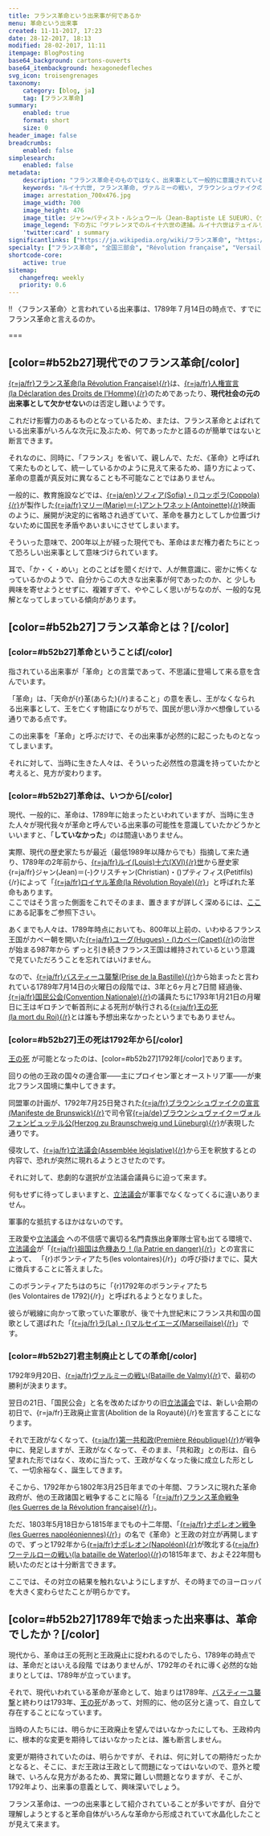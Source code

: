 ```yaml
---
title: フランス革命という出来事が何であるか
menu: 革命という出来事
created: 11-11-2017, 17:23
date: 28-12-2017, 18:13
modified: 28-02-2017, 11:11
itempage: BlogPosting
base64_background: cartons-ouverts
base64_itembackground: hexagonedefleches
svg_icon: troisengrenages
taxonomy:
    category: [blog, ja]
    tag: [フランス革命]
summary:
    enabled: true
    format: short
    size: 0
header_image: false
breadcrumbs:
    enabled: false
simplesearch:
    enabled: false
metadata:
    description: "フランス革命そのものではなく、出来事として一般的に意識されているフランス革命の分析から、まとまった形でわかりやすくフランス革命のいろんな革命から形成されていることが把握できるように紹介している。"
    keywords: "ルイ十六世, フランス革命, ヴァルミーの戦い, ブラウンシュヴァイクの宣言, フランス第一共和政, 恐怖政治, フランス革命戦争, ナポレオン戦争"
    image: arrestation_700x476.jpg
    image_width: 700
    image_height: 476
    image_title: ジャン=バティスト・ルシュウール（Jean-Baptiste LE SUEUR）、《ヴァレンヌでのルイ十六世の逮捕》、ボール紙の上のグワッシュ
    image_legend: 下の方に『ヴァレンヌでのルイ十六世の逮捕。ルイ十六世はテュイルリー宮殿から1791年6月17日の夜の脱出した。王妃、子供たちの二人と妹と一緒に。国境の近くヴァレンヌに到着して、車の運転手が無理に馬たちを交換させようとした、自分のが複数の交換所を抜けたことで疲れ切っていて、約束と脅し、何もかも進出することに断行するにならず。交換する馬が用意してはいなかったので、旅館に停車しなければならなくなった。論争が様々な観客者たちを群がらせて、こんなに急いでどうしても進みたい格好と一般群衆の目にこんなに気を使って自分を隠そうとしている旅人たちは誰であるかを明かすことになった。市長が来て、王だと見分けたので、彼を通らせて上げられないと言って置いた。一魅力的な約束や念願や王妃と彼の家族の涙でも何もかも融通の利かない市長を当たることはなかったの。王は逮捕されて、25日にパリに戻させられた。』とと書いてあります。
    'twitter:card' : summary
significantlinks: ["https://ja.wikipedia.org/wiki/フランス革命", "https://ja.wikipedia.org/wiki/人間と市民の権利の宣言", "https://ja.wikipedia.org/wiki/ユーグ・カペー", "https://ja.wikipedia.org/wiki/立法議会", "https://ja.wikipedia.org/wiki/ヴァルミーの戦い", "https://ja.wikipedia.org/wiki/ブラウンシュヴァイクの宣言", "https://ja.wikipedia.org/wiki/フランス革命戦争", "https://ja.wikipedia.org/wiki/ナポレオン戦争", "https://ja.wikipedia.org/wiki/ナポレオン", "https://ja.wikipedia.org/wiki/ルイ十六世", "https://ja.wikipedia.org/wiki/全国三部会", "https://francois-vidit/blog/ja/la-marseillaise", "https://ja.wikipedia.org/wiki/ワーテルローの戦い", "https://ja.wikipedia.org/wiki/ソフィア・コッポラ", "https://ja.wikipedia.org/wiki/マリー・アントワネット_(映画)", "https://ja.wikipedia.org/wiki/ヴェルサイユ宮殿", "https://ja.wikipedia.org/wiki/恐怖政治", "https://ja.wikipedia.org/wiki/国民公会", "https://ja.wikipedia.org/wiki/フランス第一共和政"]
specialty: ["フランス革命", "全国三部会", "Révolution française", "Versailles", "États généraux", "1789", "三部会"]
shortcode-core:
    active: true
sitemap:
   changefreq: weekly
   priority: 0.6
---
```

!! 〈フランス革命〉と言われている出来事は、1789年７月14日の時点で、すでにフランス革命と言えるのか。  

===

## [color=#b52b27]現代でのフランス革命[/color]

[{r=ja/fr}フランス革命(la&#160;Révolution&#160;Française){/r}][1]は、[{r=ja/fr}人権宣言(la&#160;Déclaration&#160;des&#160;Droits&#160;de&#160;l&#39;Homme){/r}][2]のためであったり、<b>現代社会の元の出来事として欠かせない</b>のは否定し難いようです。  

これだけ影響力のあるものとなっているため、または、フランス革命とよばれている出来事がいろんな次元に及ぶため、何であったかと語るのが簡単ではないと断言できます。  

それなのに、同時に、「フランス」を省いて、親しんで、ただ、《革命》と呼ばれて来たものとして、統一しているかのように見えて来るため、語り方によって、革命の意義が真反対に異なることも不可能なことではありません。  

一般的に、教育施設などでは、[{r=ja/en}ソフィア(Sofia)・()コッポラ(Coppola){/r}][30]が製作した[{r=ja/fr}マリー(Marie)＝(-)アントワネット(Antoinette){/r}](https://ja.wikipedia.org/wiki/マリー・アントワネット_(映画) "https://ja.wikipedia.org/wiki/マリー・アントワネット_(映画)")映画のように、展開が決定的に省略され過ぎていて、革命を暴力としてしか位置づけないために国民を矛盾やあいまいにさせてしまいます。  

そういった意味で、200年以上が経った現代でも、革命はまだ権力者たちにとって恐ろしい出来事として意味づけられています。  

耳で、「か・く・めい」とのことばを聞くだけで、人が無意識に、密かに怖くなっているかのようで、自分からこの大きな出来事が何であったのか、と 少しも興味を寄せようとせずに、複雑すぎて、ややこしく思いがちなのが、一般的な見解となってしまっている傾向があります。  

## [color=#b52b27]フランス革命とは？[/color] 

### [color=#b52b27]革命ということば[/color]

指されている出来事が「革命」との言葉であって、不思議に登場して来る意を含んでいます。    

「革命」は、「天命が{r}革(あらた){/r}まること」の意を表し、王がなくなられる出来事として、王を亡くす物語になりがちで、国民が思い浮かべ想像している通りである点です。  

この出来事を「革命」と呼ぶだけで、その出来事が必然的に起こったものとなってしまいます。  

それに対して、当時に生きた人々は、そういった必然性の意識を持っていたかと考えると、見方が変わります。  

### [color=#b52b27]革命は、いつから[/color]

現代、一般的に、革命は、1789年に始まったといわれていますが、当時に生きた人々が現代我々が革命と呼んでいる出来事の可能性を意識していたかどうかといいますと、「<b>していなかった</b>」のは間違いありません。　　

実際、現代の歴史家たちが最近（最低1989年以降からでも）指摘して来た通り、1789年の2年前から、[{r=ja/fr}ルイ(Louis)十六(XVI){/r}世][10]から歴史家{r=ja/fr}ジャン(Jean)＝(-)クリスチャン(Christian)・()プティフィス(Petitfils){/r}によって「[{r=ja/fr}ロイヤル革命(la&#160;Révolution&#160;Royale){/r}][40]」と呼ばれた革命もあります。  
ここではそう言った側面をこれでそのまま、置きますが詳しく深めるには、[ここ][40]にある記事をご参照下さい。

あくまでも人々は、1789年時点においても、800年以上前の、いわゆるフランス王国がカペー朝を開いた[{r=ja/fr}ユーグ(Hugues)・()カペー(Capet){/r}][3]の治世が始まる987年から
ずっと引き続きフランス王国は維持されているという意識で見ていただろうことを忘れてはいけません。

なので、[{r=ja/fr}バスティーユ襲撃(Prise&#160;de&#160;la&#160;Bastille){/r}][36]から始まったと言われている1789年7月14日の火曜日の段階では、3年と6ヶ月と7日間 経過後、[{r=ja/fr}国民公会(Convention&#160;Nationale){/r}][34]の議員たちに1793年1月21日の月曜日に王はギロチンで斬首刑による死刑が執行される[{r=ja/fr}王の死(la&#160;mort&#160;du&#160;Roi){/r}][39]とは誰も予想出来なかったというまでもありません。  

### [color=#b52b27]王の死は1792年から[/color]

[王の死][39] が可能となったのは、[color=#b52b27]1792年[/color]であります。  

回りの他の王政の国々の連合軍――主にプロイセン軍とオーストリア軍――が東北フランス国境に集中してきます。  

同盟軍の計画が、1792年7月25日発された[{r=ja/fr}ブラウンシュヴァイクの宣言(Manifeste&#160;de&#160;Brunswick){/r}][6]で司令官[{r=ja/de}ブラウンシュヴァイク＝ヴォルフェンビュッテル公(Herzog&#160;zu&#160;Braunschweig&#160;und&#160;Lüneburg){/r}](https://ja.wikipedia.org/wiki/カール・ヴィルヘルム・フェルディナント_(ブラウンシュヴァイク＝ヴォルフェンビュッテル公) "https://ja.wikipedia.org/wiki/ブラウンシュヴァイク公")が表現した通りです。  

侵攻して、[{r=ja/fr}立法議会(Assemblée&#160;législative){/r}][4]から王を釈放するとの内容で、恐れが突然に現れるようとさせたのです。  

それに対して、悲劇的な選択が立法議会議員らに迫って来ます。  

何もせずに待ってしまいますと、[立法議会][4]が軍事でなくなってくるに違いありません。  

軍事的な抵抗するほかはないのです。  

王政愛や[立法議会][4] への不信感で裏切る名門貴族出身軍隊士官も出てる環境で、[立法議会][4]が「[{r=ja/fr}祖国は危機あり！(la&#160;Patrie&#160;en&#160;danger){/r}][38]」との宣言によって、 「{r}ボランティアたち(les&#160;volontaires){/r}」の呼び掛けまでに、莫大に徴兵することに答えました。  

このボランティアたちはのちに「{r}1792年のボランティアたち(les&#160;Volontaires&#160;de&#160;1792){/r}」と呼ばれるようとなりました。  

彼らが戦線に向かって歌っていた軍歌が、後で十九世紀末にフランス共和国の国歌として選ばれた「[{r=ja/fr}ラ(La)・()マルセイエーズ(Marseillaise){/r}][28]」です。

### [color=#b52b27]君主制廃止としての革命[/color]

1792年9月20日、[{r=ja/fr}ヴァルミーの戦い(Bataille&#160;de&#160;Valmy){/r}][5]で、最初の勝利が決まります。  

翌日の21日、「国民公会」と名を改めたばかりの旧[立法議会][4]では、新しい会期の初日で、{r=ja/fr}王政廃止宣言(Abolition&#160;de&#160;la&#160;Royauté){/r}を宣言することになります。  

それで王政がなくなって、[{r=ja/fr}第一共和政(Première&#160;République){/r}][35]が戦争中に、発足しますが、王政がなくなって、そのまま、「共和政」との形は、自ら望まれた形ではなく、攻めに当たって、王政がなくなった後に成立した形として、一切余裕なく、誕生してきます。    

そこから、1792年から1802年3月25日年までの十年間、フランスに現れた革命政府が、他の王政諸国と戦争することに陥る「[{r=ja/fr}フランス革命戦争(les&#160;Guerres&#160;de&#160;la&#160;Révolution&#160;française){/r}][7]」。

ただ、1803年5月18日から1815年までもの十二年間、「[{r=ja/fr}ナポレオン戦争(les&#160;Guerres&#160;napoléoniennes){/r}][8]」の名で《革命》と王政の対立が再開しますので、ずっと1792年から[{r=ja/fr}ナポレオン(Napoléon){/r}][9]が敗北する[{r=ja/fr}ワーテルローの戦い(la&#160;bataille&#160;de&#160;Waterloo){/r}][29]の1815年まで、およそ22年間も続いたのだとは十分断言できます。  

ここでは、その対立の結果を触れないようにしますが、その時までのヨーロッパを大きく変わらせたことが明らかです。

## [color=#b52b27]1789年で始まった出来事は、革命でしたか？[/color]

現代から、革命は王の死刑と王政廃止に捉われるのでしたら、1789年の時点では、革命だとはいえる段階
ではありませんが、1792年のそれに導く必然的な始まりとしては、1789年が立っています。

それで、現代いわれている革命が革命として、始まりは1789年、[バスティーユ襲撃][36]と終わりは1793年、[王の死][39]があって、対照的に、他の区分と違って、自立して存在することになっています。  

当時の人たちには、明らかに王政廃止を望んではいなかったにしても、王政枠内に、根本的な変更を期待してはいなかったとは、誰も断言しません。  

変更が期待されていたのは、明らかですが、それは、何に対しての期待だったかとなると、そこに、まだ王政は王政として問題になってはいないので、意外と曖昧で、いろんな見方があるため、異常に難しい問題となりますが、そこが、1792年より、出来事の意義として、興味深いでしょう。

フランス革命は、一つの出来事として紹介されていることが多いですが、自分で理解しようとすると革命自体がいろんな革命から形成されていて水晶化したことが見えて来ます。

[1]: https://ja.wikipedia.org/wiki/フランス革命 "https://ja.wikipedia.org/wiki/フランス革命"
[2]: https://ja.wikipedia.org/wiki/人間と市民の権利の宣言 "https://ja.wikipedia.org/wiki/人間と市民の権利の宣言"
[3]: https://ja.wikipedia.org/wiki/ユーグ・カペー "https://ja.wikipedia.org/wiki/ユーグ・カペー"
[4]: https://ja.wikipedia.org/wiki/立法議会 "https://ja.wikipedia.org/wiki/立法議会"
[5]: https://ja.wikipedia.org/wiki/ヴァルミーの戦い "https://ja.wikipedia.org/wiki/ヴァルミーの戦い"
[6]: https://ja.wikipedia.org/wiki/ブラウンシュヴァイクの宣言 "https://ja.wikipedia.org/wiki/ブラウンシュヴァイクの宣言"
[7]: https://ja.wikipedia.org/wiki/フランス革命戦争 "https://ja.wikipedia.org/wiki/フランス革命戦争"
[8]: https://ja.wikipedia.org/wiki/ナポレオン戦争 "https://ja.wikipedia.org/wiki/ナポレオン戦争"
[9]: https://ja.wikipedia.org/wiki/ナポレオン "https://ja.wikipedia.org/wiki/ナポレオン"
[10]: https://ja.wikipedia.org/wiki/ルイ十六世 "https://ja.wikipedia.org/wiki/ルイ十六世"
[28]: https://francois-vidit/blog/ja/la-marseillaise "https://francois-vidit/blog/ja/la-marseillaise"
[29]: https://ja.wikipedia.org/wiki/ワーテルローの戦い "https://ja.wikipedia.org/wiki/ワーテルローの戦い"
[30]: https://ja.wikipedia.org/wiki/ソフィア・コッポラ "https://ja.wikipedia.org/wiki/ソフィア・コッポラ"
[32]: https://ja.wikipedia.org/wiki/ヴェルサイユ宮殿 "https://ja.wikipedia.org/wiki/ヴェルサイユ宮殿"
[33]: https://ja.wikipedia.org/wiki/恐怖政治 "https://ja.wikipedia.org/wiki/恐怖政治"
[34]: https://ja.wikipedia.org/wiki/国民公会 "https://ja.wikipedia.org/wiki/国民公会"
[35]: https://ja.wikipedia.org/wiki/フランス第一共和政 "https://ja.wikipedia.org/wiki/フランス第一共和政"
[36]: https://ja.wikipedia.org/wiki/バスティーユ襲撃 "https://ja.wikipedia.org/wiki/バスティーユ襲撃"
[38]: https://ja.wikipedia.org/wiki/フランス革命戦争#.E7.A5.96.E5.9B.BD.E3.81.AF.E5.8D.B1.E6.A9.9F.E3.81.AB.E3.81.82.E3.82.8A.21 "https://ja.wikipedia.org/wiki/フランス革命戦争#祖国は危機にあり!"
[39]: https://ja.wikipedia.org/wiki/ルイ16世_(フランス王)#.E5.9B.BD.E7.8E.8B.E8.A3.81.E5.88.A4.E3.81.8B.E3.82.89.E5.88.91.E6.AD.BB.E3.81.B8 "https://ja.wikipedia.org/wiki/ルイ16世_(フランス王)#国王裁判から刑死へ"  
[40]: https://francois-vidit.com/blog/ja/roiyarukakumei "https://francois-vidit.com/blog/ja/roiyarukakumei"
